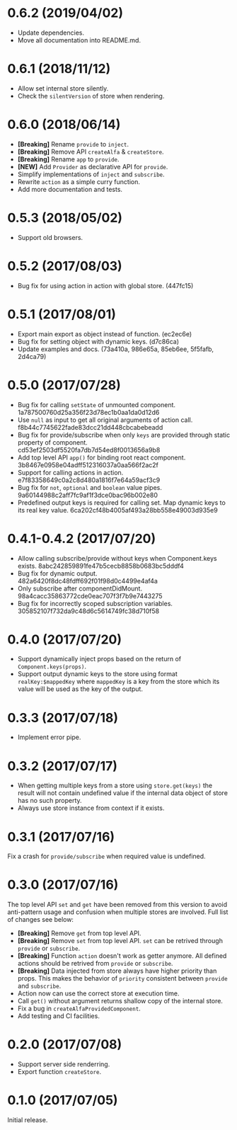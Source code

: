 # 0.6.2 (2019/04/02)

- Update dependencies.
- Move all documentation into README.md.

# 0.6.1 (2018/11/12)

- Allow set internal store silently.
- Check the `silentVersion` of store when rendering.

# 0.6.0 (2018/06/14)

- **[Breaking]** Rename `provide` to `inject`.
- **[Breaking]** Remove API `createAlfa` & `createStore`.
- **[Breaking]** Rename `app` to `provide`.
- **[NEW]** Add `Provider` as declarative API for `provide`.
- Simplify implementations of `inject` and `subscribe`.
- Rewrite `action` as a simple curry function.
- Add more documentation and tests.

# 0.5.3 (2018/05/02)

- Support old browsers.

# 0.5.2 (2017/08/03)

- Bug fix for using action in action with global store. (447fc15)

# 0.5.1 (2017/08/01)

- Export main export as object instead of function. (ec2ec6e)
- Bug fix for setting object with dynamic keys. (d7c86ca)
- Update examples and docs. (73a410a, 986e65a, 85eb6ee, 5f5fafb, 2d4ca79)

# 0.5.0 (2017/07/28)

- Bug fix for calling `setState` of unmounted component.
  1a787500760d25a356f23d78ec1b0aa1da0d12d6
- Use `null` as input to get all original arguments of action call.
  f8b44c7745622fade83dcc21dd448cbcabebeadd
- Bug fix for provide/subscribe when only `keys` are provided through static
  property of component. cd53ef2503df5520fa7db7d54ed8f0013656a9b8
- Add top level API `app()` for binding root react component.
  3b8467e0958e04adff512316037a0aa566f2ac2f
- Support for calling actions in action.
  e7f83358649c0a2c8d480a1816f7e64a59acf3c9
- Bug fix for `not`, `optional` and `boolean` value pipes.
  9a60144988c2aff7fc9af1f3dce0bac96b002e80
- Predefined output keys is required for calling set. Map dynamic keys to its
  real key value. 6ca202cf48b4005af493a28bb558e49003d935e9

# 0.4.1-0.4.2 (2017/07/20)

- Allow calling subscribe/provide without keys when Component.keys exists.
  8abc242859891fe47b5cecb8858b0683bc5dddf4
- Bug fix for dynamic output. 482a6420f8dc48fdff692f01f98d0c4499e4af4a
- Only subscribe after componentDidMount.
  98a4cacc35863772cde0eac707f3f7b9e7443275
- Bug fix for incorrectly scoped subscription variables.
  305852107f732da9c48d6c5614749fc38d710f58

# 0.4.0 (2017/07/20)

- Support dynamically inject props based on the return of `Component.keys(props)`.
- Support output dynamic keys to the store using format `realKey:$mappedKey`
  where `mappedKey` is a key from the store which its value will be used as the
  key of the output.

# 0.3.3 (2017/07/18)

- Implement error pipe.

# 0.3.2 (2017/07/17)

- When getting multiple keys from a store using `store.get(keys)` the result
  will not contain undefined value if the internal data object of store has no
  such property.
- Always use store instance from context if it exists.

# 0.3.1 (2017/07/16)

Fix a crash for `provide/subscribe` when required value is undefined.

# 0.3.0 (2017/07/16)

The top level API `set` and `get` have been removed from this version to avoid
anti-pattern usage and confusion when multiple stores are involved. Full list of
changes see below:

- **[Breaking]** Remove `get` from top level API.
- **[Breaking]** Remove `set` from top level API.
  `set` can be retrived through `provide` or `subscribe`.
- **[Breaking]** Function `action` doesn't work as getter anymore.
  All defined actions should be retrived from `provide` or `subscribe`.
- **[Breaking]** Data injected from store always have higher priority than props.
  This makes the behavior of `priority` consistent between `provide` and
  `subscribe`.
- Action now can use the correct store at execution time.
- Call `get()` without argument returns shallow copy of the internal store.
- Fix a bug in `createAlfaProvidedComponent`.
- Add testing and CI facilities.

# 0.2.0 (2017/07/08)

- Support server side renderring.
- Export function `createStore`.

# 0.1.0 (2017/07/05)

Initial release.

